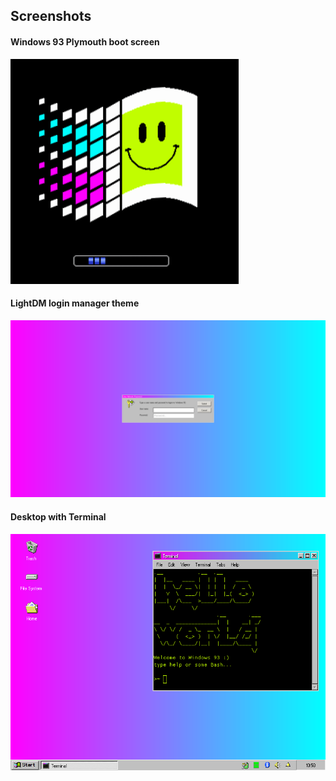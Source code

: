 ## Screenshots

#### Windows 93 Plymouth boot screen
![alt text](Plymouth.gif "Windows95 Plymouth Boot Splash")

#### LightDM login manager theme
![alt text](login.png "LightDM")

#### Desktop with Terminal
![alt text](Desktop-Terminal.png "Desktop")
